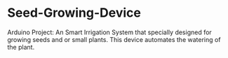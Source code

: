 # Seed-Growing-Device
 Arduino Project: An Smart Irrigation System that specially designed for growing seeds and or small plants. This device automates the watering of the plant.
